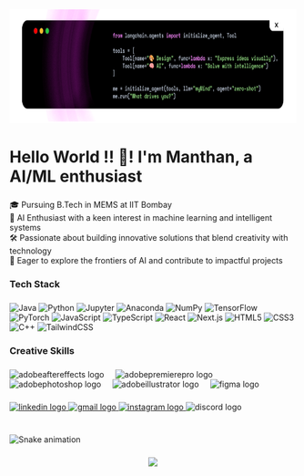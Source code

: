 <div align="center">
  <img height="200" src="Linkedin Cover-9.png"  />
</div>

###

<h1 align="left">Hello World !! 👋! I'm Manthan, a AI/ML enthusiast</h1>

###

<p align="left">🎓 Pursuing B.Tech in MEMS  at IIT Bombay<br>🤖 AI Enthusiast with a keen interest in machine learning and intelligent systems<br>🛠️ Passionate about building innovative solutions that blend creativity with technology<br>🚀 Eager to explore the frontiers of AI and contribute to impactful projects</p>

###

<h3 align="left">Tech Stack</h3>

###

<p align="left">
  <img src="https://cdn.jsdelivr.net/gh/devicons/devicon/icons/java/java-original.svg" height="25" alt="Java"/>
  <img src="https://cdn.jsdelivr.net/gh/devicons/devicon/icons/python/python-original.svg" height="25" alt="Python"/>
  <img src="https://cdn.jsdelivr.net/gh/devicons/devicon/icons/jupyter/jupyter-original-wordmark.svg" height="25" alt="Jupyter"/>
  <img src="https://cdn.jsdelivr.net/gh/devicons/devicon/icons/anaconda/anaconda-original.svg" height="25" alt="Anaconda"/>
  <img src="https://cdn.jsdelivr.net/gh/devicons/devicon/icons/numpy/numpy-original.svg" height="25" alt="NumPy"/>
  <img src="https://cdn.jsdelivr.net/gh/devicons/devicon/icons/tensorflow/tensorflow-original.svg" height="25" alt="TensorFlow"/>
  <img src="https://cdn.jsdelivr.net/gh/devicons/devicon/icons/pytorch/pytorch-original.svg" height="25" alt="PyTorch"/>
  <img src="https://cdn.jsdelivr.net/gh/devicons/devicon/icons/javascript/javascript-original.svg" height="25" alt="JavaScript"/>
  <img src="https://cdn.jsdelivr.net/gh/devicons/devicon/icons/typescript/typescript-original.svg" height="25" alt="TypeScript"/>
  <img src="https://cdn.jsdelivr.net/gh/devicons/devicon/icons/react/react-original.svg" height="25" alt="React"/>
  <img src="https://cdn.jsdelivr.net/gh/devicons/devicon/icons/nextjs/nextjs-original.svg" height="25" alt="Next.js"/>
  <img src="https://cdn.jsdelivr.net/gh/devicons/devicon/icons/html5/html5-original.svg" height="25" alt="HTML5"/>
  <img src="https://cdn.jsdelivr.net/gh/devicons/devicon/icons/css3/css3-original.svg" height="25" alt="CSS3"/>
  <img src="https://cdn.jsdelivr.net/gh/devicons/devicon/icons/cplusplus/cplusplus-original.svg" height="25" alt="C++"/>
  <img src="https://skillicons.dev/icons?i=tailwind" height="25" alt="TailwindCSS"/>
</p>


###

<h3 align="left">Creative Skills</h3>

###

<div align="left">
  <img src="https://skillicons.dev/icons?i=ae" height="30" alt="adobeaftereffects logo"  />
  <img width="12" />
  <img src="https://skillicons.dev/icons?i=pr" height="30" alt="adobepremierepro logo"  />
  <img width="12" />
  <img src="https://skillicons.dev/icons?i=ps" height="30" alt="adobephotoshop logo"  />
  <img width="12" />
  <img src="https://skillicons.dev/icons?i=ai" height="30" alt="adobeillustrator logo"  />
  <img width="12" />
  <img src="https://cdn.jsdelivr.net/gh/devicons/devicon/icons/figma/figma-original.svg" height="30" alt="figma logo"  />
</div>

###

<div align="left">
  <a href="https://www.linkedin.com/in/manthan-p-6457b3313/" target="_blank">
    <img src="https://img.shields.io/static/v1?message=LinkedIn&logo=linkedin&label=&color=0077B5&logoColor=white&labelColor=&style=for-the-badge" height="30" alt="linkedin logo"  />
  </a>
  <a href="pattedamanthan@gmail.com" target="_blank">
    <img src="https://img.shields.io/static/v1?message=Gmail&logo=gmail&label=&color=D14836&logoColor=white&labelColor=&style=for-the-badge" height="30" alt="gmail logo"  />
  </a>
  <a href="https://www.instagram.com/manthan_spryzen/" target="_blank">
    <img src="https://img.shields.io/static/v1?message=Instagram&logo=instagram&label=&color=E4405F&logoColor=whit&labelColor=&style=for-the-badge" height="30" alt="instagram logo"  />
  </a>
  <img src="https://img.shields.io/static/v1?message=Discord&logo=discord&label=&color=7289DA&logoColor=white&labelColor=&style=for-the-badge" height="30" alt="discord logo"  />
</div>

###

<br clear="both">

<img src="https://raw.githubusercontent.com/manthan9986/manthan9986/output/snake.svg" alt="Snake animation" />

###

<div align="center">
  <img src="https://profile-counter.glitch.me/manthan9986/count.svg?"  />
</div>

###

<picture>
  <source media="(prefers-color-scheme: dark)" srcset="https://raw.githubusercontent.com/manthan9986/manthan9986/output/github-snake-dark.svg" />
  <source media="(prefers-color-scheme: light)" srcset="https://raw.githubusercontent.com/manthan9986/manthan9986/output/github-snake.svg" />
</picture>

###

